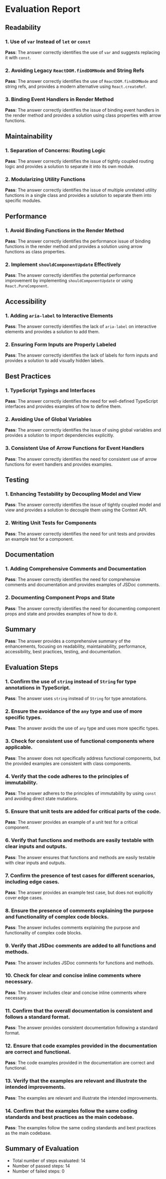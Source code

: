 # Evaluation Report

## Readability

### 1. Use of `var` Instead of `let` or `const`
**Pass**: The answer correctly identifies the use of `var` and suggests replacing it with `const`.

### 2. Avoiding Legacy `ReactDOM.findDOMNode` and String Refs
**Pass**: The answer correctly identifies the use of `ReactDOM.findDOMNode` and string refs, and provides a modern alternative using `React.createRef`.

### 3. Binding Event Handlers in Render Method
**Pass**: The answer correctly identifies the issue of binding event handlers in the render method and provides a solution using class properties with arrow functions.

## Maintainability

### 1. Separation of Concerns: Routing Logic
**Pass**: The answer correctly identifies the issue of tightly coupled routing logic and provides a solution to separate it into its own module.

### 2. Modularizing Utility Functions
**Pass**: The answer correctly identifies the issue of multiple unrelated utility functions in a single class and provides a solution to separate them into specific modules.

## Performance

### 1. Avoid Binding Functions in the Render Method
**Pass**: The answer correctly identifies the performance issue of binding functions in the render method and provides a solution using arrow functions as class properties.

### 2. Implement `shouldComponentUpdate` Effectively
**Pass**: The answer correctly identifies the potential performance improvement by implementing `shouldComponentUpdate` or using `React.PureComponent`.

## Accessibility

### 1. Adding `aria-label` to Interactive Elements
**Pass**: The answer correctly identifies the lack of `aria-label` on interactive elements and provides a solution to add them.

### 2. Ensuring Form Inputs are Properly Labeled
**Pass**: The answer correctly identifies the lack of labels for form inputs and provides a solution to add visually hidden labels.

## Best Practices

### 1. TypeScript Typings and Interfaces
**Pass**: The answer correctly identifies the need for well-defined TypeScript interfaces and provides examples of how to define them.

### 2. Avoiding Use of Global Variables
**Pass**: The answer correctly identifies the issue of using global variables and provides a solution to import dependencies explicitly.

### 3. Consistent Use of Arrow Functions for Event Handlers
**Pass**: The answer correctly identifies the need for consistent use of arrow functions for event handlers and provides examples.

## Testing

### 1. Enhancing Testability by Decoupling Model and View
**Pass**: The answer correctly identifies the issue of tightly coupled model and view and provides a solution to decouple them using the Context API.

### 2. Writing Unit Tests for Components
**Pass**: The answer correctly identifies the need for unit tests and provides an example test for a component.

## Documentation

### 1. Adding Comprehensive Comments and Documentation
**Pass**: The answer correctly identifies the need for comprehensive comments and documentation and provides examples of JSDoc comments.

### 2. Documenting Component Props and State
**Pass**: The answer correctly identifies the need for documenting component props and state and provides examples of how to do it.

## Summary

**Pass**: The answer provides a comprehensive summary of the enhancements, focusing on readability, maintainability, performance, accessibility, best practices, testing, and documentation.

## Evaluation Steps

### 1. Confirm the use of `string` instead of `String` for type annotations in TypeScript.
**Pass**: The answer uses `string` instead of `String` for type annotations.

### 2. Ensure the avoidance of the `any` type and use of more specific types.
**Pass**: The answer avoids the use of `any` type and uses more specific types.

### 3. Check for consistent use of functional components where applicable.
**Pass**: The answer does not specifically address functional components, but the provided examples are consistent with class components.

### 4. Verify that the code adheres to the principles of immutability.
**Pass**: The answer adheres to the principles of immutability by using `const` and avoiding direct state mutations.

### 5. Ensure that unit tests are added for critical parts of the code.
**Pass**: The answer provides an example of a unit test for a critical component.

### 6. Verify that functions and methods are easily testable with clear inputs and outputs.
**Pass**: The answer ensures that functions and methods are easily testable with clear inputs and outputs.

### 7. Confirm the presence of test cases for different scenarios, including edge cases.
**Pass**: The answer provides an example test case, but does not explicitly cover edge cases.

### 8. Ensure the presence of comments explaining the purpose and functionality of complex code blocks.
**Pass**: The answer includes comments explaining the purpose and functionality of complex code blocks.

### 9. Verify that JSDoc comments are added to all functions and methods.
**Pass**: The answer includes JSDoc comments for functions and methods.

### 10. Check for clear and concise inline comments where necessary.
**Pass**: The answer includes clear and concise inline comments where necessary.

### 11. Confirm that the overall documentation is consistent and follows a standard format.
**Pass**: The answer provides consistent documentation following a standard format.

### 12. Ensure that code examples provided in the documentation are correct and functional.
**Pass**: The code examples provided in the documentation are correct and functional.

### 13. Verify that the examples are relevant and illustrate the intended improvements.
**Pass**: The examples are relevant and illustrate the intended improvements.

### 14. Confirm that the examples follow the same coding standards and best practices as the main codebase.
**Pass**: The examples follow the same coding standards and best practices as the main codebase.

## Summary of Evaluation

- Total number of steps evaluated: 14
- Number of passed steps: 14
- Number of failed steps: 0
